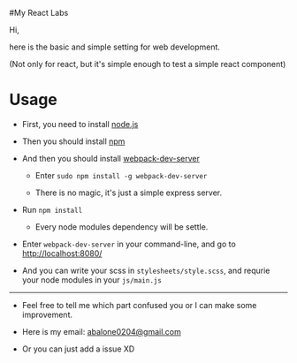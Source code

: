 #My React Labs

Hi, 

here is the basic and simple setting for web development.

(Not only for react, but it's simple enough to test a simple react component)

# Usage

- First, you need to install [node.js](https://nodejs.org/en/)

- Then you should install [npm](https://www.npmjs.com/)

- And then you should install [webpack-dev-server](http://webpack.github.io/docs/webpack-dev-server.html)
    
    - Enter `sudo npm install -g webpack-dev-server`

    - There is no magic, it's just a simple express server.

- Run `npm install`

    - Every node modules dependency will be settle.

- Enter `webpack-dev-server` in your command-line, and go to [http://localhost:8080/](http://localhost:8080/)

- And you can write your scss in `stylesheets/style.scss`, and requrie your node modules in your `js/main.js`

------

- Feel free to tell me which part confused you or I can make some improvement.

- Here is my email: abalone0204@gmail.com

- Or you can just add a issue XD
